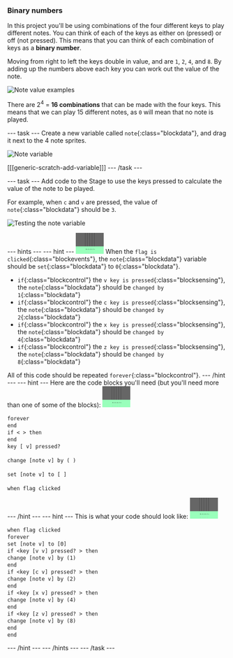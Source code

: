 ### Binary numbers

In this project you'll be using combinations of the four different keys to play different notes. You can think of each of the keys as either on (pressed) or off (not pressed). This means that you can think of each combination of keys as a __binary number__.

Moving from right to left the keys double in value, and are `1`, `2`, `4`, and `8`. By adding up the numbers above each key you can work out the value of the note.

![Note value examples](images/note-values.png)

There are 2<sup>4</sup> = __16 combinations__ that can be made with the four keys. This means that we can play 15 different notes, as `0` will mean that no note is played.

--- task ---
Create a new variable called `note`{:class="blockdata"}, and drag it next to the 4 note sprites.

![Note variable](images/note-create.png)

[[[generic-scratch-add-variable]]]
--- /task ---


--- task ---
Add code to the Stage to use the keys pressed to calculate the value of the note to be played.

For example, when `c` and `v` are pressed, the value of `note`{:class="blockdata"} should be `3`.

![Testing the note variable](images/note-test.png)

--- hints ---
--- hint ---
![stage](images/stage.png)
When the `flag is clicked`{:class="blockevents"}, the `note`{:class="blockdata"} variable should be `set`{:class="blockdata"} to `0`{:class="blockdata"}.

+ `if`{:class="blockcontrol"} the `v key is pressed`{:class="blocksensing"}, the `note`{:class="blockdata"} should be `changed by 1`{:class="blockdata"}
+ `if`{:class="blockcontrol"} the `c key is pressed`{:class="blocksensing"}, the `note`{:class="blockdata"} should be `changed by 2`{:class="blockdata"}
+ `if`{:class="blockcontrol"} the `x key is pressed`{:class="blocksensing"}, the `note`{:class="blockdata"} should be `changed by 4`{:class="blockdata"}
+ `if`{:class="blockcontrol"} the `z key is pressed`{:class="blocksensing"}, the `note`{:class="blockdata"} should be `changed by 8`{:class="blockdata"}

All of this code should be repeated `forever`{:class="blockcontrol"}.
--- /hint ---
--- hint ---
Here are the code blocks you'll need (but you'll need more than one of some of the blocks):
![stage](images/stage.png)
```blocks
forever
end
if < > then
end
key [ v] pressed?

change [note v] by ( )

set [note v] to [ ]

when flag clicked
```
--- /hint ---
--- hint ---
This is what your code should look like:
![stage](images/stage.png)
```blocks
when flag clicked
forever
set [note v] to [0]
if <key [v v] pressed? > then
change [note v] by (1)
end
if <key [c v] pressed? > then
change [note v] by (2)
end
if <key [x v] pressed? > then
change [note v] by (4)
end
if <key [z v] pressed? > then
change [note v] by (8)
end
end
```
--- /hint ---
--- /hints ---
--- /task ---
